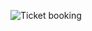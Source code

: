 
![Ticket booking](https://user-images.githubusercontent.com/8887734/110572213-9f818680-811e-11eb-8022-7be6bfed72b5.gif)

